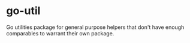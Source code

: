 # go-util
Go utilities package for general purpose helpers that don't have enough comparables to warrant their own package.
